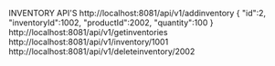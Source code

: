 INVENTORY API'S
http://localhost:8081/api/v1/addinventory
{
 "id":2,
    "inventoryId":1002,
    "productId":2002,
    "quantity":100
}
http://localhost:8081/api/v1/getinventories
http://localhost:8081/api/v1/inventory/1001
http://localhost:8081/api/v1/deleteinventory/2002
